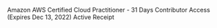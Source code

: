 Amazon AWS Certified Cloud Practitioner - 31 Days Contributor Access (Expires Dec 13, 2022) Active Receipt